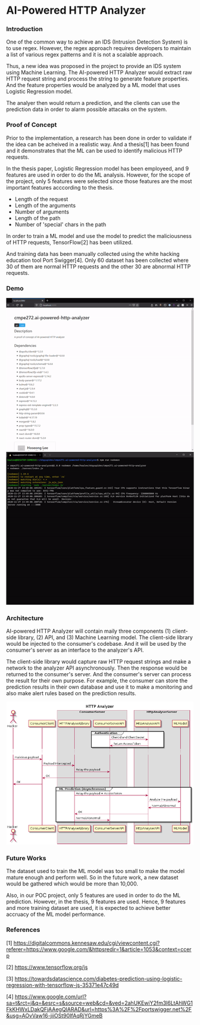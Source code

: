 # AI-Powered HTTP Analyzer
### Introduction
One of the common way to achieve an IDS (Intrusion Detection System) is to use regex. However, the regex approach requires developers to maintain a list of various regex patterns and it is not a scalable approach.

Thus, a new idea was proposed in the project to provide an IDS system using Machine Learning. The AI-powered HTTP Analyzer would extract raw HTTP request string and process the string to generate feature properties. And the feature properties would be analyzed by a ML model that uses Logistic Regression model.

The analyer then would return a prediction, and the clients can use the prediction data in order to alarm possible attacaks on the system.

### Proof of Concept
Prior to the implementation, a research has been done in order to validate if the idea can be acheived in a realistic way. And a thesis[1] has been found and it demonstrates that the ML can be used to identify malicious HTTP requests.

In the thesis paper, Logistic Regression model has been employeed, and 9 features are used in order to do the ML analysis. However, for the scope of the project, only 5 features were selected since those features are the most important features acccording to the thesis.

- Length of the request
- Length of the arguments
- Number of arguments
- Length of the path
- Number of 'special' chars in the path

In order to train a ML model and use the model to predict the maliciousness of HTTP requests, TensorFlow[2] has been utilized.

And training data has been manually collected using the white hacking education tool Port Swigger[4]. Only 60 dataset has been collected where 30 of them are normal HTTP requests and the other 30 are abnormal HTTP requests.

### Demo
<img src="./documents/ezgif.com-video-to-gif.gif" />
<img src="./documents/http-analyzer-server-logs.gif" />

### Architecture
AI-powered HTTP Analyzer will contain maily three components (1) client-side library, (2) API, and (3) Machine Learning model. The client-side library would be injected to the consumer's codebase. And it will be used by the consumer's server as an interface to the analyzer's API.

The client-side library would capture raw HTTP request strings and make a network to the analyzer API asynchronously. Then the response would be returned to the consumer's server. And the consumer's server can process the result for their own purpose. For example, the consumer can store the prediction results in their own database and use it to make a monitoring and also make alert rules based on the prediction results.

<img src="./documents/http-analyzer.png"/>

### Future Works
The dataset used to train the ML model was too small to make the model mature enough and perform well. So in the future work, a new dataset would be gathered which would be more than 10,000.

Also, in our POC project, only 5 features are used in order to do the ML prediction. However, in the thesis, 9 features are used. Hence, 9 features and more training dataset are used, it is expected to achieve better accruacy of the ML model performance.

### References
[1] https://digitalcommons.kennesaw.edu/cgi/viewcontent.cgi?referer=https://www.google.com/&httpsredir=1&article=1053&context=ccerp

[2] https://www.tensorflow.org/js 

[3] https://towardsdatascience.com/diabetes-prediction-using-logistic-regression-with-tensorflow-js-35371e47c49d

[4] https://www.google.com/url?sa=t&rct=j&q=&esrc=s&source=web&cd=&ved=2ahUKEwiY2fm3l6LtAhWG1FkKHWxLDakQFjAAegQIARAD&url=https%3A%2F%2Fportswigger.net%2F&usg=AOvVaw16-jiiOSt90IfAqRjYGmeB